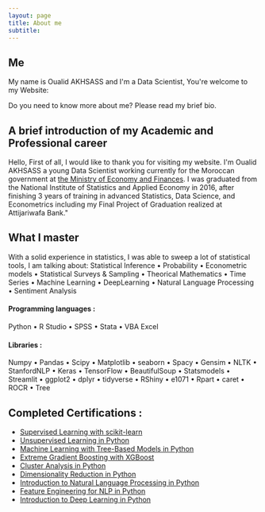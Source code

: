 ```yaml
---
layout: page
title: About me
subtitle: 
---
```


## Me

My name is Oualid AKHSASS and I'm a Data Scientist, You're welcome to my Website:

Do you need to know more about me? Please read my brief bio.

## A brief introduction of my Academic and Professional career
Hello, First of all, I would like to thank you for visiting my website.
I'm Oualid AKHSASS a young Data Scientist working currently for the Moroccan government at [the Ministry of Economy and Finances](https://www.finances.gov.ma/En/Pages/home.aspx). 
I was graduated from the National Institute of Statistics and Applied Economy in 2016, after finishing 3 years of training in advanced Statistics, Data Science, and Econometrics including my Final Project of Graduation realized at Attijariwafa Bank."

## What I master
  With a solid experience in statistics, I was able to sweep a lot of statistical tools, I am talking about:
  Statistical Inference • Probability • Econometric models • Statistical Surveys & Sampling • Theorical Mathematics • Time Series •
  Machine Learning • DeepLearning • Natural Language Processing • Sentiment Analysis

#### Programming languages :
  Python • R Studio • SPSS • Stata • VBA Excel

#### Libraries : 
  Numpy • Pandas • Scipy • Matplotlib • seaborn • Spacy • Gensim • NLTK • StanfordNLP • Keras • TensorFlow • BeautifulSoup • Statsmodels • Streamlit • ggplot2 • dplyr • tidyverse • RShiny • e1071 • Rpart • caret • ROCR • Tree

## Completed Certifications : 
* [Supervised Learning with scikit-learn](https://www.datacamp.com/statement-of-accomplishment/course/ace0c1242ab0ceddc98501b8194cb5521e36e3f8)
* [Unsupervised Learning in Python](https://www.datacamp.com/statement-of-accomplishment/course/4c47a3d6d5c24e4aee947876396b3ab6898ffed8)
* [Machine Learning with Tree-Based Models in Python](https://www.datacamp.com/statement-of-accomplishment/course/80fcc9ac40e5fb88284788763d3045d01e3b688c)
* [Extreme Gradient Boosting with XGBoost](https://www.datacamp.com/statement-of-accomplishment/course/2b68f637ce0a0fc09f190f9ca73d07be9b3b1054)
* [Cluster Analysis in Python](https://www.datacamp.com/statement-of-accomplishment/course/4edfb29fe39568837b2b81b02c4c2ee245dbca45)
* [Dimensionality Reduction in Python](https://www.datacamp.com/statement-of-accomplishment/course/be9617886fbd9efdfdba744795d1720428994703)
* [Introduction to Natural Language Processing in Python](https://www.datacamp.com/statement-of-accomplishment/course/2a524cfcefe25bb19a4cd46853703a0c34f546bb)
* [Feature Engineering for NLP in Python](https://www.datacamp.com/statement-of-accomplishment/course/1daf47cc8cb5caf1e7d1d089e96e2c066765a1f1)
* [Introduction to Deep Learning in Python](https://www.datacamp.com/statement-of-accomplishment/course/0d2f65d429dff94f11942a36aae786c808212a29)
